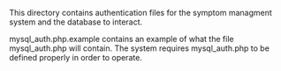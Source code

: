 This directory contains authentication files for the symptom managment system and the database to interact.

mysql_auth.php.example contains an example of what the file mysql_auth.php will contain. The system requires mysql_auth.php to be defined properly in order to operate.